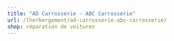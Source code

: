 ```yaml
---
title: "AD Carrosserie - ABC Carrosserie"
url: /lherbergement/ad-carrosserie-abc-carrosserie/
shop: réparation de voitures
---
```

